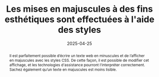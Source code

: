 ---
title: "Les mises en majuscules à des fins esthétiques sont effectuées à l'aide des styles"
abstract: Il est parfaitement possible d’écrire un texte web en minuscules et de l’afficher en majuscules avec les styles CSS. De cette façon, il est possible de modifier cet affichage, et les technologies d'assistance pourront l'interpréter correctement. Sachez également qu’un texte en majuscules est moins lisible.
categories: 
    - "mise en forme"
agrege: O4187-E066
opquast: '4 187'
indiceebook: '066'
description: "Règle n°66"
before: "065"
weight: "66"
after: "067"
actif: '1'
layout: rules
date: 2025-04-25
tags: 
    - "accessibilité"
    - "Lisibilité"
objectif: 
    - "Permettre un copier-coller des contenus indépendamment de la mise en forme entièrement en majuscules."
    - "Faciliter l'adaptation de la mise en forme pour les utilisateurs ayant des difficultés de lecture des textes entièrement en majuscules."
Meo: 
    - "Saisir les contenus HTML en respectant l'usage typographique pour les majuscules (début de phrase, noms propres, etc.)."
    - "Utiliser la propriété CSS text-transform avec la valeur uppercase pour gérer les mises en majuscules décoratives."
Controle: 
    - "Copier les textes en majuscule et les coller dans un traitement de texte, les majuscules décoratives devraient apparaître en minuscule."
    - "Vérifier que l'usage des majuscules respecte le cadre des conventions typographiques de la langue utilisée. Par exemple&nbsp;: les sigles ou noms d'autrices ou l'auteurs dans une bibliographie peuvent être en majuscules."
epubcheck: 
ace: 
humancheck: true
ReadiumGoToolkit: 
Source: 
    - "Opquast"
Referentiel: 
    - "[Web Content Accessibility Guidelines (WCAG)](https://www.w3.org/WAI/standards-guidelines/wcag/)"
steps: 
    - "Projet éditorial"
    - "Production numérique"
---